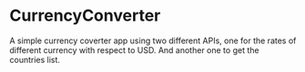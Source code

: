 # CurrencyConverter
A simple currency coverter app using two different APIs, one for the rates of different currency with respect to USD.
And another one to get the countries list.
